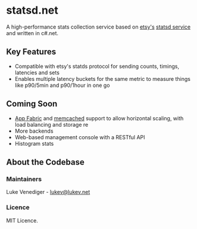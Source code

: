 # statsd.net
A high-performance stats collection service based on [etsy's](http://etsy.com/) [statsd service](https://github.com/etsy/statsd/) and written in c#.net.

## Key Features
* Compatible with etsy's statds protocol for sending counts, timings, latencies and sets
* Enables multiple latency buckets for the same metric to measure things like p90/5min and p90/1hour in one go

## Coming Soon
* [App Fabric](http://msdn.com/appfabric) and [memcached](http://memcached.org/) support to allow horizontal scaling, with load balancing and storage re
* More backends
* Web-based management console with a RESTful API
* Histogram stats

## About the Codebase

### Maintainers
Luke Venediger - lukev@lukev.net

### Licence
MIT Licence.

